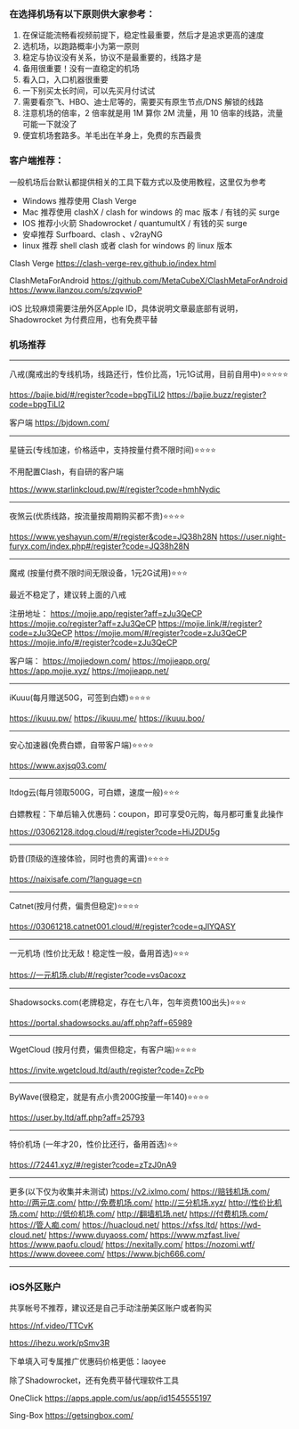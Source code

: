 ### 在选择机场有以下原则供大家参考：
1. 在保证能流畅看视频前提下，稳定性最重要，然后才是追求更高的速度
2. 选机场，以跑路概率小为第一原则
3. 稳定与协议没有关系，协议不是最重要的，线路才是
4. 备用很重要！没有一直稳定的机场
5. 看入口，入口机器很重要
6. 一下别买太长时间，可以先买月付试试
7. 需要看奈飞、HBO、迪士尼等的，需要买有原生节点/DNS 解锁的线路
8. 注意机场的倍率，2 倍率就是用 1M 算你 2M 流量，用 10 倍率的线路，流量可能一下就没了
9. 便宜机场套路多。羊毛出在羊身上，免费的东西最贵

### 客户端推荐：
一般机场后台默认都提供相关的工具下载方式以及使用教程，这里仅为参考
- Windows 推荐使用 Clash Verge
- Mac 推荐使用 clashX / clash for windows 的 mac 版本 / 有钱的买 surge
- IOS 推荐小火箭 Shadowrocket / quantumultX / 有钱的买 surge
- 安卓推荐 Surfboard、clash 、v2rayNG
- linux 推荐 shell clash 或者 clash for windows 的 linux 版本

Clash Verge
https://clash-verge-rev.github.io/index.html

ClashMetaForAndroid
https://github.com/MetaCubeX/ClashMetaForAndroid
https://www.ilanzou.com/s/zqvwioP

iOS 比较麻烦需要注册外区Apple ID，具体说明文章最底部有说明，Shadowrocket 为付费应用，也有免费平替

### 机场推荐
---

八戒(魔戒出的专线机场，线路还行，性价比高，1元1G试用，目前自用中)⭐️⭐️⭐️⭐️⭐️

https://bajie.bid/#/register?code=bpgTiLl2
https://bajie.buzz/register?code=bpgTiLl2

客户端
https://bjdown.com/

---

星链云(专线加速，价格适中，支持按量付费不限时间)⭐️⭐️⭐️⭐️

不用配置Clash，有自研的客户端

https://www.starlinkcloud.pw/#/register?code=hmhNydic

---

夜煞云(优质线路，按流量按周期购买都不贵)⭐️⭐️⭐️⭐️

https://www.yeshayun.com/#/register&code=JQ38h28N
https://user.night-furyx.com/index.php#/register?code=JQ38h28N

---

魔戒 (按量付费不限时间无限设备，1元2G试用)⭐️⭐️⭐️

最近不稳定了，建议转上面的八戒

注册地址：
https://mojie.app/register?aff=zJu3QeCP
https://mojie.co/register?aff=zJu3QeCP
https://mojie.link/#/register?code=zJu3QeCP
https://mojie.mom/#/register?code=zJu3QeCP
https://mojie.info/#/register?code=zJu3QeCP

客户端：
https://mojiedown.com/
https://mojieapp.org/
https://app.mojie.xyz/
https://mojieapp.net/

---

iKuuu(每月赠送50G，可签到白嫖)⭐️⭐️⭐️⭐️

https://ikuuu.pw/
https://ikuuu.me/
https://ikuuu.boo/

---

安心加速器(免费白嫖，自带客户端)⭐️⭐️⭐️⭐️

https://www.axjsq03.com/

---

Itdog云(每月领取500G，可白嫖，速度一般)⭐️⭐️⭐️

白嫖教程：下单后输入优惠码：coupon，即可享受0元购，每月都可重复此操作

https://03062128.itdog.cloud/#/register?code=HiJ2DU5g

---

奶昔(顶级的连接体验，同时也贵的离谱)⭐️⭐️⭐️⭐️

https://naixisafe.com/?language=cn

---

Catnet(按月付费，偏贵但稳定)⭐️⭐️⭐️⭐️

https://03061218.catnet001.cloud/#/register?code=qJlYQASY

---

一元机场 (性价比无敌！稳定性一般，备用首选)⭐️⭐️⭐️

https://一元机场.club/#/register?code=vs0acoxz

---

Shadowsocks.com(老牌稳定，存在七八年，包年资费100出头)⭐️⭐️⭐

https://portal.shadowsocks.au/aff.php?aff=65989

---

WgetCloud (按月付费，偏贵但稳定，有客户端)⭐️⭐️⭐️⭐️

https://invite.wgetcloud.ltd/auth/register?code=ZcPb

---

ByWave(很稳定，就是有点小贵200G按量一年140)⭐️⭐️⭐️⭐️

https://user.by.ltd/aff.php?aff=25793

---

特价机场 (一年才20，性价比还行，备用首选)⭐️⭐️

https://72441.xyz/#/register?code=zTzJ0nA9

---

更多(以下仅为收集并未测试)
https://v2.ixlmo.com/
https://赔钱机场.com/
http://两元店.com/
http://免费机场.com/
http://三分机场.xyz/
http://性价比机场.com/
http://低价机场.com/
http://翻墙机场.net/
https://付费机场.com/
https://管人痴.com/
https://huacloud.net/
https://xfss.ltd/
https://wd-cloud.net/
https://www.duyaoss.com/
https://www.mzfast.live/
https://www.paofu.cloud/
https://nexitally.com/
https://nozomi.wtf/
https://www.doveee.com/
https://www.bjch666.com/

---

### iOS外区账户
共享帐号不推荐，建议还是自己手动注册美区账户或者购买

https://nf.video/TTCvK

https://ihezu.work/pSmv3R

下单填入可专属推广优惠码价格更低：laoyee

除了Shadowrocket，还有免费平替代理软件工具

OneClick
https://apps.apple.com/us/app/id1545555197

Sing-Box
https://getsingbox.com/
